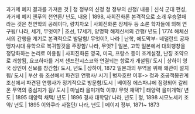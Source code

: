 과거제 폐지 결과를 가져온 것		| 청 정부의 신정
청 정부의 신정/ 내용		| 신식 군대 편성, 과거제 폐지
옌푸의 천연론/ 년도, 내용		| 1898, 사회진화론 본격적으로 소개
우승열패라는 것은 천연학의 공례이다, 량치차오		| 사회진화론
장제두 등 소론 학자들에 의해 연구됨/ 나라, 세기, 무엇이?		| 조선, 17세기, 양명학
해제신서의 간행/ 년도		| 1774
해체신서의 간행을 계기로 본격적으로 발달함/ 무엇이?, 나라		| 난학, 에도막부- 네덜란드
공자 맹자시대 유학으로 복귀할것을 주장함/ 나라, 무엇?		| 일본, 고학
일본에서 대외팽창을 정당화하는 논리로 이용됨		| 사회진화론
영국, 미국, 프랑스 등이 조계설정, 난징 조약으로 개항됨, 요코하마를 거져 샌프란시스코와 연결되는 항로가 개설됨/ 도시		| 상하이
영국 상인이 신보를 창간함/ 도시, 년도		| 상하이, 1872
일본과의 무역을 위해 왜관이 설치됨/ 도시		| 부산 등
조선에서 파견된 연행사/ 시기		| 병자호란 이후-> 청과 조공책봉관계
조선에서 파견된 연행사가 정기적으로 방문함/도시		| 베이징
에스파냐에 점령되어 갈레온 무역의 중심지가 됨/ 도시		| 마닐라
을미개혁 이후/ 무엇 채택?		| 태양력
을미개혁/ 년도		| 1895
태양력 채택/ 년도		| 1896
경사 대학당/ 나라, 년도		| 청, 1898
시모노세키 조약/ 년도		| 1895
이와쿠라 사절단/ 나라, 년도		| 메이지 정부, 1871~ 1873
